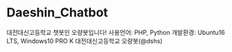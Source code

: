 # Daeshin_Chatbot
대전대신고등학교 챗봇인 오량봇입니다!
사용언어: PHP, Python
개발환경: Ubuntu16 LTS, Windows10 PRO K
대전대신고등학교 오량봇(@dshs)
